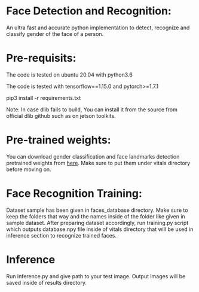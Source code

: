 # Face Detection and Recognition:
An ultra fast and accurate python implementation to detect, recognize and classify gender of the face of a person.

# Pre-requisits:
The code is tested on ubuntu 20.04 with python3.6

The code is tested with tensorflow==1.15.0 and pytorch>=1.7.1

pip3 install -r requirements.txt

Note: In case dlib fails to build, You can install it from the source from official dlib github such as on jetson toolkits.

# Pre-trained weights:
You can download gender classification and face landmarks detection pretrained weights from [here](https://drive.google.com/drive/folders/1IsSM5ajgPDztt-d7E2uiuhbHuaVDAV5x?usp=sharing). Make sure to put them under vitals directory before moving on.

# Face Recognition Training:
Dataset sample has been given in faces_database directory. Make sure to keep the folders that way and the names inside of the folder like given in sample dataset. After preparing dataset accordingly, run training.py script which outputs database.npy file inside of vitals directory that will be used in inference section to recognize trained faces.

# Inference
Run inference.py and give path to your test image. Output images will be saved inside of results directory.
